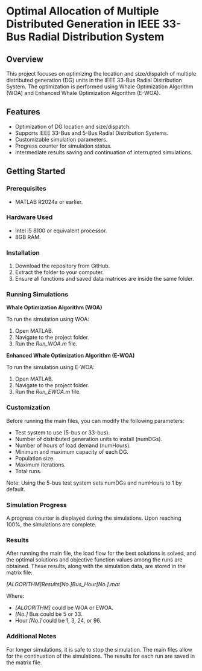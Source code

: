 # Optimal Allocation of Multiple Distributed Generation in IEEE 33-Bus Radial Distribution System
## Overview
This project focuses on optimizing the location and size/dispatch of multiple distributed generation (DG) units in the IEEE 33-Bus Radial Distribution System. The optimization is performed using Whale Optimization Algorithm (WOA) and Enhanced Whale Optimization Algorithm (E-WOA).
## Features
- Optimization of DG location and size/dispatch.
- Supports IEEE 33-Bus and 5-Bus Radial Distribution Systems.
- Customizable simulation parameters.
- Progress counter for simulation status.
- Intermediate results saving and continuation of interrupted simulations.
## Getting Started
### Prerequisites
- MATLAB R2024a or earlier.
### Hardware Used
- Intel i5 8100 or equivalent processor.
- 8GB RAM.
### Installation
1. Download the repository from GitHub.
2. Extract the folder to your computer.
3. Ensure all functions and saved data matrices are inside the same folder.
### Running Simulations

**Whale Optimization Algorithm (WOA)**

To run the simulation using WOA:

1. Open MATLAB.
2. Navigate to the project folder.
3. Run the _Run_WOA.m_ file.
   
**Enhanced Whale Optimization Algorithm (E-WOA)**

To run the simulation using E-WOA:

1. Open MATLAB.
2. Navigate to the project folder.
3. Run the _Run_EWOA.m_ file.

### Customization

Before running the main files, you can modify the following parameters:

- Test system to use (5-bus or 33-bus).
- Number of distributed generation units to install (numDGs).
- Number of hours of load demand (numHours).
- Minimum and maximum capacity of each DG.
- Population size.
- Maximum iterations.
- Total runs.

Note: Using the 5-bus test system sets numDGs and numHours to 1 by default.

### Simulation Progress
A progress counter is displayed during the simulations. Upon reaching 100%, the simulations are complete.

### Results
After running the main file, the load flow for the best solutions is solved, and the optimal solutions and objective function values among the runs are obtained. These results, along with the simulation data, are stored in the matrix file:

_[ALGORITHM]_Results_[No.]Bus_Hour[No.].mat_

Where:

- _[ALGORITHM]_ could be WOA or EWOA.
- _[No.]_ Bus could be 5 or 33.
- Hour _[No.]_ could be 1, 3, 24, or 96.

### Additional Notes

For longer simulations, it is safe to stop the simulation. The main files allow for the continuation of the simulations. The results for each run are saved in the matrix file.
